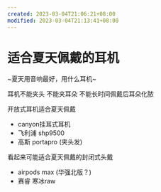 ```yaml
---
created: 2023-03-04T21:06:21+08:00
modified: 2023-03-04T21:13:41+08:00
---
```


# 适合夏天佩戴的耳机

~夏天用音响最好，用什么耳机~

耳机不能夹头 不能夹耳朵 不能长时间佩戴后耳朵化脓

开放式耳机适合夏天佩戴

- canyon挂耳式耳机
- 飞利浦 shp9500
- 高斯 portapro (夹头发)

看起来可能适合夏天佩戴的封闭式头戴

- airpods max (华强北版？)
- 赛睿 寒冰raw
